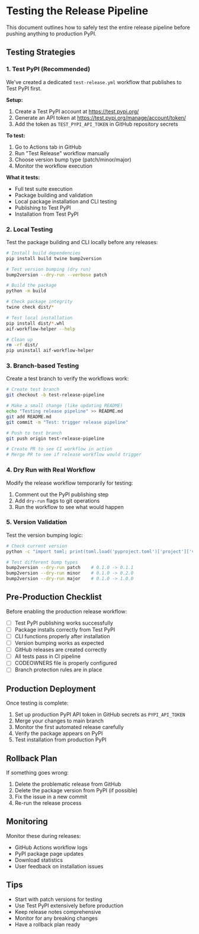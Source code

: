 # Testing the Release Pipeline

This document outlines how to safely test the entire release pipeline before pushing anything to production PyPI.

## Testing Strategies

### 1. Test PyPI (Recommended)

We've created a dedicated `test-release.yml` workflow that publishes to Test PyPI first.

**Setup:**

1. Create a Test PyPI account at <https://test.pypi.org/>
2. Generate an API token at <https://test.pypi.org/manage/account/token/>
3. Add the token as `TEST_PYPI_API_TOKEN` in GitHub repository secrets

**To test:**

1. Go to Actions tab in GitHub
2. Run "Test Release" workflow manually
3. Choose version bump type (patch/minor/major)
4. Monitor the workflow execution

**What it tests:**

- Full test suite execution
- Package building and validation
- Local package installation and CLI testing
- Publishing to Test PyPI
- Installation from Test PyPI

### 2. Local Testing

Test the package building and CLI locally before any releases:

```bash
# Install build dependencies
pip install build twine bump2version

# Test version bumping (dry run)
bump2version --dry-run --verbose patch

# Build the package
python -m build

# Check package integrity
twine check dist/*

# Test local installation
pip install dist/*.whl
aif-workflow-helper --help

# Clean up
rm -rf dist/
pip uninstall aif-workflow-helper
```

### 3. Branch-based Testing

Create a test branch to verify the workflows work:

```bash
# Create test branch
git checkout -b test-release-pipeline

# Make a small change (like updating README)
echo "Testing release pipeline" >> README.md
git add README.md
git commit -m "Test: trigger release pipeline"

# Push to test branch
git push origin test-release-pipeline

# Create PR to see CI workflow in action
# Merge PR to see if release workflow would trigger
```

### 4. Dry Run with Real Workflow

Modify the release workflow temporarily for testing:

1. Comment out the PyPI publishing step
2. Add `dry-run` flags to git operations
3. Run the workflow to see what would happen

### 5. Version Validation

Test the version bumping logic:

```bash
# Check current version
python -c "import toml; print(toml.load('pyproject.toml')['project']['version'])"

# Test different bump types
bump2version --dry-run patch    # 0.1.0 -> 0.1.1
bump2version --dry-run minor    # 0.1.0 -> 0.2.0  
bump2version --dry-run major    # 0.1.0 -> 1.0.0
```

## Pre-Production Checklist

Before enabling the production release workflow:

- [ ] Test PyPI publishing works successfully
- [ ] Package installs correctly from Test PyPI
- [ ] CLI functions properly after installation
- [ ] Version bumping works as expected
- [ ] GitHub releases are created correctly
- [ ] All tests pass in CI pipeline
- [ ] CODEOWNERS file is properly configured
- [ ] Branch protection rules are in place

## Production Deployment

Once testing is complete:

1. Set up production PyPI API token in GitHub secrets as `PYPI_API_TOKEN`
2. Merge your changes to main branch
3. Monitor the first automated release carefully
4. Verify the package appears on PyPI
5. Test installation from production PyPI

## Rollback Plan

If something goes wrong:

1. Delete the problematic release from GitHub
2. Delete the package version from PyPI (if possible)
3. Fix the issue in a new commit
4. Re-run the release process

## Monitoring

Monitor these during releases:

- GitHub Actions workflow logs
- PyPI package page updates
- Download statistics
- User feedback on installation issues

## Tips

- Start with patch versions for testing
- Use Test PyPI extensively before production
- Keep release notes comprehensive
- Monitor for any breaking changes
- Have a rollback plan ready
